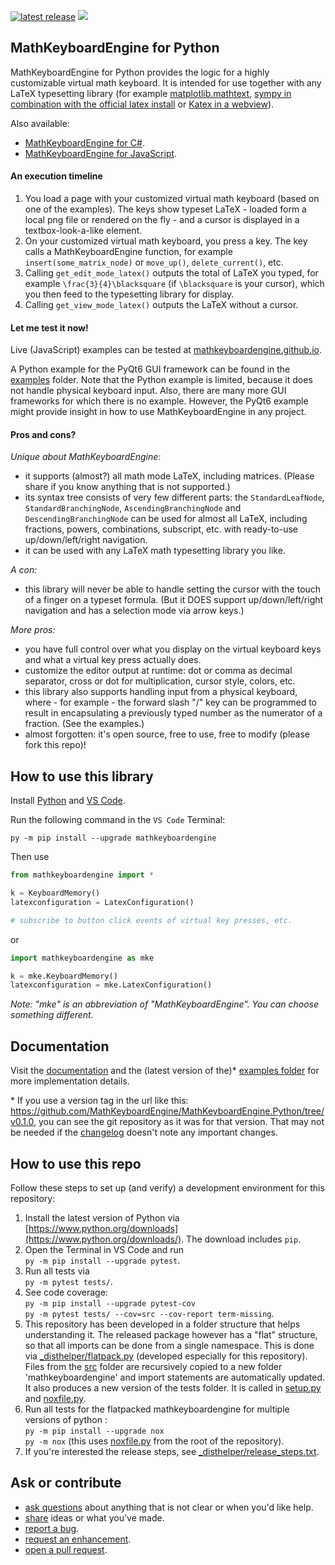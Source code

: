 [![latest release](https://badge.fury.io/py/mathkeyboardengine.svg)](https://badge.fury.io/py/mathkeyboardengine)
![](https://badgen.net/badge/test%20coverage/100%25/green)

## MathKeyboardEngine for Python

MathKeyboardEngine for Python provides the logic for a highly customizable virtual math keyboard. It is intended for use together with any LaTeX typesetting library (for example [matplotlib.mathtext](https://matplotlib.org/stable/api/mathtext_api.html), [sympy in combination with the official latex install](https://www.sympy.org) or [Katex in a webview](https://katex.org/)).

Also available:

- [MathKeyboardEngine for C#](https://github.com/MathKeyboardEngine/MathKeyboardEngine.CSharp).
- [MathKeyboardEngine for JavaScript](https://github.com/MathKeyboardEngine/MathKeyboardEngine).

#### An execution timeline

1. You load a page with your customized virtual math keyboard (based on one of the examples). The keys show typeset LaTeX - loaded form a local png file or rendered on the fly - and a cursor is displayed in a textbox-look-a-like element.
1. On your customized virtual math keyboard, you press a key. The key calls a MathKeyboardEngine function, for example `insert(some_matrix_node)` or `move_up()`, `delete_current()`, etc.
1. Calling `get_edit_mode_latex()` outputs the total of LaTeX you typed, for example `\frac{3}{4}\blacksquare` (if `\blacksquare` is your cursor), which you then feed to the typesetting library for display.
1. Calling `get_view_mode_latex()` outputs the LaTeX without a cursor.

#### Let me test it now!
 
Live (JavaScript) examples can be tested at [mathkeyboardengine.github.io](https://mathkeyboardengine.github.io).

A Python example for the PyQt6 GUI framework can be found in the [examples](https://github.com/MathKeyboardEngine/MathKeyboardEngine.Python/tree/main/examples) folder. Note that the Python example is limited, because it does not handle physical keyboard input. Also, there are many more GUI frameworks for which there is no example. However, the PyQt6 example might provide insight in how to use MathKeyboardEngine in any project.

#### Pros and cons?

<i>Unique about MathKeyboardEngine:</i>

- it supports (almost?) all math mode LaTeX, including matrices. (Please share if you know anything that is not supported.)
- its syntax tree consists of very few different parts: the `StandardLeafNode`, `StandardBranchingNode`, `AscendingBranchingNode` and `DescendingBranchingNode` can be used for almost all LaTeX, including fractions, powers, combinations, subscript, etc. with ready-to-use up/down/left/right navigation.
- it can be used with any LaTeX math typesetting library you like.

<i>A con:</i>

- this library will never be able to handle setting the cursor with the touch of a finger on a typeset formula. (But it DOES support up/down/left/right navigation and has a selection mode via arrow keys.)

<i>More pros:</i>

- you have full control over what you display on the virtual keyboard keys and what a virtual key press actually does.
- customize the editor output at runtime: dot or comma as decimal separator, cross or dot for multiplication, cursor style, colors, etc.
- this library also supports handling input from a physical keyboard, where - for example - the forward slash "/" key can be programmed to result in encapsulating a previously typed number as the numerator of a fraction. (See the examples.)
- almost forgotten: it's open source, free to use, free to modify (please fork this repo)!


## How to use this library

Install [Python](https://www.python.org/downloads/) and [VS Code](https://code.visualstudio.com).

Run the following command in the `VS Code` Terminal:
```
py -m pip install --upgrade mathkeyboardengine
```
Then use
```py
from mathkeyboardengine import *

k = KeyboardMemory()
latexconfiguration = LatexConfiguration()

# subscribe to button click events of virtual key presses, etc.
```
or
```py
import mathkeyboardengine as mke

k = mke.KeyboardMemory()
latexconfiguration = mke.LatexConfiguration()
```
<i>Note: "mke" is an abbreviation of "MathKeyboardEngine". You can choose something different.</i>


## Documentation

Visit the [documentation](https://mathkeyboardengine.github.io/docs/python/0.1/) and the (latest version of the)* [examples folder](https://github.com/MathKeyboardEngine/MathKeyboardEngine.Python/tree/main/examples) for more implementation details.

\* If you use a version tag in the url like this: https://github.com/MathKeyboardEngine/MathKeyboardEngine.Python/tree/v0.1.0, you can see the git repository as it was for that version. That may not be needed if the [changelog](https://github.com/MathKeyboardEngine/MathKeyboardEngine.Python/tree/main/CHANGELOG.md) doesn't note any important changes.


## How to use this repo

Follow these steps to set up (and verify) a development environment for this repository:

1. Install the latest version of Python via [https://www.python.org/downloads](https://www.python.org/downloads/). The download includes `pip`.
1. Open the Terminal in VS Code and run<br/>`py -m pip install --upgrade pytest`.
1. Run all tests via<br/>`py -m pytest tests/`.
1. See code coverage:<br/>`py -m pip install --upgrade pytest-cov`<br/>`py -m pytest tests/ --cov=src --cov-report term-missing`.
1. This repository has been developed in a folder structure that helps understanding it. The released package however has a "flat" structure, so that all imports can be done from a single namespace. This is done via [_disthelper/flatpack.py](https://github.com/MathKeyboardEngine/MathKeyboardEngine.Python/blob/main/_disthelper/flatpack.py) (developed especially for this repository). Files from the [src](https://github.com/MathKeyboardEngine/MathKeyboardEngine.Python/tree/main/src) folder are recursively copied to a new folder 'mathkeyboardengine' and import statements are automatically updated. It also produces a new version of the tests folder. It is called in [setup.py](https://github.com/MathKeyboardEngine/MathKeyboardEngine.Python/blob/main/setup.py) and [noxfile.py](https://github.com/MathKeyboardEngine/MathKeyboardEngine.Python/blob/main/noxfile.py).
1. Run all tests for the flatpacked mathkeyboardengine for multiple versions of python :<br/>`py -m pip install --upgrade nox`<br/>`py -m nox` (this uses [noxfile.py](https://github.com/MathKeyboardEngine/MathKeyboardEngine.Python/blob/main/noxfile.py) from the root of the repository).
1. If you're interested the release steps, see [_disthelper/release_steps.txt](https://github.com/MathKeyboardEngine/MathKeyboardEngine.Python/blob/main/_disthelper/release_steps.txt).


## Ask or contribute

- [ask questions](https://github.com/MathKeyboardEngine/MathKeyboardEngine.Python/discussions) about anything that is not clear or when you'd like help.
- [share](https://github.com/MathKeyboardEngine/MathKeyboardEngine.Python/discussions) ideas or what you've made.
- [report a bug](https://github.com/MathKeyboardEngine/MathKeyboardEngine.Python/issues).
- [request an enhancement](https://github.com/MathKeyboardEngine/MathKeyboardEngine.Python/issues).
- [open a pull request](https://github.com/MathKeyboardEngine/MathKeyboardEngine.Python/pulls).